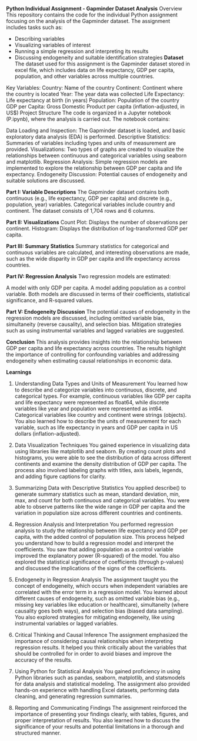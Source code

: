 **Python Individual Assignment - Gapminder Dataset Analysis**
Overview
This repository contains the code for the individual Python assignment focusing on the analysis of the Gapminder dataset. The assignment includes tasks such as:

- Describing variables
- Visualizing variables of interest
- Running a simple regression and interpreting its results
- Discussing endogeneity and suitable identification strategies
**Dataset**
The dataset used for this assignment is the Gapminder dataset stored in excel file, which includes data on life expectancy, GDP per capita, population, and other variables across multiple countries.

Key Variables:
Country: Name of the country
Continent: Continent where the country is located
Year: The year data was collected
Life Expectancy: Life expectancy at birth (in years)
Population: Population of the country
GDP per Capita: Gross Domestic Product per capita (inflation-adjusted, in US$)
Project Structure
The code is organized in a Jupyter notebook (P.ipynb), where the analysis is carried out. The notebook contains:

Data Loading and Inspection: The Gapminder dataset is loaded, and basic exploratory data analysis (EDA) is performed.
Descriptive Statistics: Summaries of variables including types and units of measurement are provided.
Visualizations: Two types of graphs are created to visualize the relationships between continuous and categorical variables using seaborn and matplotlib.
Regression Analysis: Simple regression models are implemented to explore the relationship between GDP per capita and life expectancy.
Endogeneity Discussion: Potential causes of endogeneity and suitable solutions are discussed.

**Part I: Variable Descriptions**
The Gapminder dataset contains both continuous (e.g., life expectancy, GDP per capita) and discrete (e.g., population, year) variables. Categorical variables include country and continent.
The dataset consists of 1,704 rows and 6 columns.

**Part II: Visualizations**
Count Plot: Displays the number of observations per continent.
Histogram: Displays the distribution of log-transformed GDP per capita.

**Part III: Summary Statistics**
Summary statistics for categorical and continuous variables are calculated, and interesting observations are made, such as the wide disparity in GDP per capita and life expectancy across countries.

**Part IV: Regression Analysis**
Two regression models are estimated:

A model with only GDP per capita.
A model adding population as a control variable. Both models are discussed in terms of their coefficients, statistical significance, and R-squared values.

**Part V: Endogeneity Discussion**
The potential causes of endogeneity in the regression models are discussed, including omitted variable bias, simultaneity (reverse causality), and selection bias. Mitigation strategies such as using instrumental variables and lagged variables are suggested.

**Conclusion**
This analysis provides insights into the relationship between GDP per capita and life expectancy across countries. The results highlight the importance of controlling for confounding variables and addressing endogeneity when estimating causal relationships in economic data.

**Learnings**

1. Understanding Data Types and Units of Measurement
You learned how to describe and categorize variables into continuous, discrete, and categorical types.
For example, continuous variables like GDP per capita and life expectancy were represented as float64, while discrete variables like year and population were represented as int64. Categorical variables like country and continent were strings (objects).
You also learned how to describe the units of measurement for each variable, such as life expectancy in years and GDP per capita in US dollars (inflation-adjusted).

2. Data Visualization Techniques
You gained experience in visualizing data using libraries like matplotlib and seaborn.
By creating count plots and histograms, you were able to see the distribution of data across different continents and examine the density distribution of GDP per capita.
The process also involved labeling graphs with titles, axis labels, legends, and adding figure captions for clarity.

3. Summarizing Data with Descriptive Statistics
You applied describe() to generate summary statistics such as mean, standard deviation, min, max, and count for both continuous and categorical variables.
You were able to observe patterns like the wide range in GDP per capita and the variation in population size across different countries and continents.

4. Regression Analysis and Interpretation
You performed regression analysis to study the relationship between life expectancy and GDP per capita, with the added control of population size.
This process helped you understand how to build a regression model and interpret the coefficients. You saw that adding population as a control variable improved the explanatory power (R-squared) of the model.
You also explored the statistical significance of coefficients (through p-values) and discussed the implications of the signs of the coefficients.

5. Endogeneity in Regression Analysis
The assignment taught you the concept of endogeneity, which occurs when independent variables are correlated with the error term in a regression model.
You learned about different causes of endogeneity, such as omitted variable bias (e.g., missing key variables like education or healthcare), simultaneity (where causality goes both ways), and selection bias (biased data sampling).
You also explored strategies for mitigating endogeneity, like using instrumental variables or lagged variables.

6. Critical Thinking and Causal Inference
The assignment emphasized the importance of considering causal relationships when interpreting regression results.
It helped you think critically about the variables that should be controlled for in order to avoid biases and improve the accuracy of the results.

7. Using Python for Statistical Analysis
You gained proficiency in using Python libraries such as pandas, seaborn, matplotlib, and statsmodels for data analysis and statistical modeling.
The assignment also provided hands-on experience with handling Excel datasets, performing data cleaning, and generating regression summaries.

8. Reporting and Communicating Findings
The assignment reinforced the importance of presenting your findings clearly, with tables, figures, and proper interpretation of results.
You also learned how to discuss the significance of your results and potential limitations in a thorough and structured manner.
